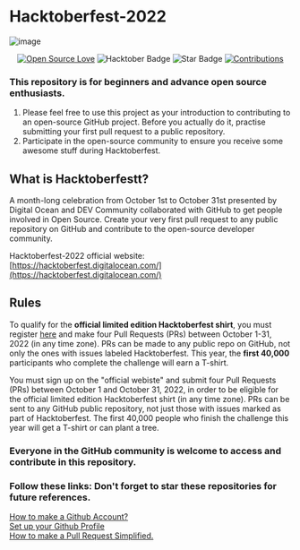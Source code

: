 #  Hacktoberfest-2022
![image](https://user-images.githubusercontent.com/70385488/192114009-0830321a-d227-4a4d-8411-6c03b54d7ce6.png)

<div align="center">

[![Open Source Love](https://firstcontributions.github.io/open-source-badges/badges/open-source-v1/open-source.svg)](https://github.com/kishanrajput23/Hacktoberfest-2022)
<img src="https://img.shields.io/badge/HacktoberFest-2022-blueviolet" alt="Hacktober Badge"/>
<img src="https://img.shields.io/static/v1?label=%E2%AD%90&message=If%20Useful&style=style=flat&color=BC4E99" alt="Star Badge"/>
<a href="https://github.com/kishanrajput23" ><img src="https://img.shields.io/badge/Contributions-welcome-green.svg?style=flat&logo=github" alt="Contributions" /></a>

</div>


### This repository is for beginners and advance open source enthusiasts.
1. Please feel free to use this project as your introduction to contributing to an open-source GitHub project. Before you actually do it, practise submitting your first pull request to a public repository.
2. Participate in the open-source community to ensure you receive some awesome stuff during Hacktoberfest.

## What is Hacktoberfestt?
A month-long celebration from October 1st to October 31st presented by Digital Ocean and DEV Community collaborated with GitHub to get people involved in Open Source. Create your very first pull request to any public repository on GitHub and contribute to the open-source developer community.

Hacktoberfest-2022 official website: [https://hacktoberfest.digitalocean.com/](https://hacktoberfest.digitalocean.com/)

## Rules
To qualify for the __official limited edition Hacktoberfest shirt__, you must register [here](https://hacktoberfest.digitalocean.com/) and make four Pull Requests (PRs) between October 1-31, 2022 (in any time zone). PRs can be made to any public repo on GitHub, not only the ones with issues labeled Hacktoberfest. This year, the __first 40,000__ participants who complete the challenge will earn a T-shirt.

You must sign up on the "official webiste" and submit four Pull Requests (PRs) between October 1 and October 31, 2022, in order to be eligible for the official limited edition Hacktoberfest shirt (in any time zone). PRs can be sent to any GitHub public repository, not just those with issues marked as part of Hacktoberfest. The first 40,000 people who finish the challenge this year will get a T-shirt or can plant a tree.

### Everyone in the GitHub community is welcome to access and contribute in this repository.

### Follow these links: Don't forget to star these repositories for future references. </br>
[How to make a Github Account?](https://github.com/Aman-byte/How-to-Create-Github-Account)</br>
[Set up your Github Profile](https://github.com/Aman-byte/github-profile)</br>
[How to make a Pull Request Simplified.](https://github.com/Aman-byte/How-to-make-a-Pull-Request)

